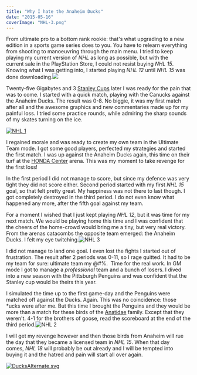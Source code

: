 ```yaml
---
title: "Why I hate the Anaheim Ducks"
date: "2015-05-16"
coverImage: "NHL-3.png"
---
```


From ultimate pro to a bottom rank rookie: that's what upgrading to a new edition in a sports game series does to you. You have to relearn everything from shooting to manoeuvring through the main menu. I tried to keep playing my current version of _NHL_ as long as possible, but with the current sale in the PlayStation Store, I could not resist buying _NHL 15_. Knowing what I was getting into, I started playing _NHL 12_ until _NHL 15_ was done downloading.[![](images/NHL-151-1024x282.jpg)](http://www.legenddiaries.com/wp-content/uploads/2015/05/NHL-151.jpg)

Twenty-five Gigabytes and 3 [Stanley Cups](http://en.wikipedia.org/wiki/Stanley_Cup) later I was ready for the pain that was to come. I started with a quick match, playing with the Canucks against the Anaheim Ducks. The result was 0-8. No biggie, it was my first match after all and the awesome graphics and new commentaries made up for my painful loss. I tried some practice rounds, while admiring the sharp sounds of my skates turning on the ice.

[![NHL 1](images/NHL-1.png)](http://www.legenddiaries.com/wp-content/uploads/2015/05/NHL-1.png)

I regained morale and was ready to create my own team in the Ultimate Team mode. I got some good players, perfected my strategies and started the first match. I was up against the Anaheim Ducks again, this time on their turf at the [HONDA Center](http://en.wikipedia.org/wiki/Honda_Center) arena. This was my moment to take revenge for the first loss!

In the first period I did not manage to score, but since my defence was very tight they did not score either. Second period started with my first _NHL 15_ goal, so that felt pretty great. My happiness was not there to last though. I got completely destroyed in the third period. I do not even know what happened any more, after the fifth goal against my team.

For a moment I wished that I just kept playing _NHL 12_, but it was time for my next match. We would be playing home this time and I was confident that the cheers of the home-crowd would bring me a tiny, but very real victory. From the arenas catacombs the opposite team emerged: the Anaheim Ducks. I felt my eye twitching.![NHL 3](images/NHL-31.png)

I did not manage to land one goal. I even lost the fights I started out of frustration. The result after 2 periods was 0-11, so I rage quitted. It had to be my team for sure: ultimate team my @#%.  Time for the real work. In GM mode I got to manage a _professional_ team and a bunch of losers. I dived into a new season with the Pittsburgh Penguins and was confident that the Stanley cup would be theirs this year.

I simulated the time up to the first game-day and the Penguins were matched off against the Ducks. Again. This was no coincidence: those \*ucks were after me. But this time I brought the Penguins and they would be more than a match for these birds of the [Anatidae](http://en.wikipedia.org/wiki/Anatidae) family. Except that they weren't. 4-1 for the brothers of goose, read the scoreboard at the end of the third period.![NHL 2](images/NHL-2.png)

I will get my revenge however and then those birds from Anaheim will rue the day that they became a licensed team in _NHL 15_. When that day comes, _NHL 18_ will probably be out already and I will be tempted into buying it and the hatred and pain will start all over again.

[![DucksAlternate.svg](images/DucksAlternate.svg_-300x221.png)](http://www.legenddiaries.com/wp-content/uploads/2015/05/DucksAlternate.svg_.png)
